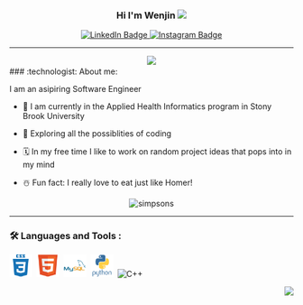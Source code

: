 <h3 align="center"> Hi I'm Wenjin <img src = "https://raw.githubusercontent.com/MartinHeinz/MartinHeinz/master/wave.gif" width = 30px></h3>

<div id="badges" align="center">
  <a href="https://www.linkedin.com/in/wenjin-kuang-374112221/">
  <img src="https://img.shields.io/badge/LinkedIn-blue?style=for-the-badge&logo=linkedin&logoColor=white" alt="LinkedIn Badge"/>
  </a> 
  <a href="https://www.instagram.com/god_foolish/">
  <img src="https://img.shields.io/badge/Instagram-E4405F?style=for-the-badge&logo=instagram&logoColor=white" alt="Instagram Badge"/>
  </a> 
</div>

---

<div id="header" align="center">
  <img src="https://i.pinimg.com/originals/e4/26/70/e426702edf874b181aced1e2fa5c6cde.gif" width="200"/>
</div>
### :technologist: About me: 

I am an asipiring Software Engineer

- :school:	I am currently in the Applied Health Informatics program in Stony Brook University 

- :telescope: Exploring all the possiblities of coding 

- :spiral_calendar:	In my free time I like to work on random project ideas that pops into in my mind 

- :snowman_with_snow: Fun fact: I really love to eat just like Homer! 
<div align="center">
<img src= "https://media.giphy.com/media/5EYxJigLKsNWg/giphy.gif" width=200px alt=simpsons>
</div>

---

### :hammer_and_wrench: Languages and Tools :

<img src="https://github.com/devicons/devicon/blob/master/icons/css3/css3-plain-wordmark.svg"  title="CSS3" alt="CSS" width="40" height="40"/>&nbsp;
<img src="https://github.com/devicons/devicon/blob/master/icons/html5/html5-original.svg" title="HTML5" alt="HTML" width="40" height="40"/>&nbsp;
<img src="https://github.com/devicons/devicon/blob/master/icons/mysql/mysql-original-wordmark.svg" title="MySQL"  alt="MySQL" width="40" height="40"/>&nbsp;
<img src="https://github.com/devicons/devicon/blob/master/icons/python/python-original-wordmark.svg" title="Python" alt="Python" width="40" height="40"/>&nbsp;
<img src="https://img.icons8.com/color/344/c-plus-plus-logo.png" title="C++" alt="C++" width="40" height="40"/>&nbsp;
<div align="right">
<img src="https://github-readme-stats.vercel.app/api/top-langs/?username=wenkuang106&layout=compact&theme=vision-friendly-dark">
</div>

